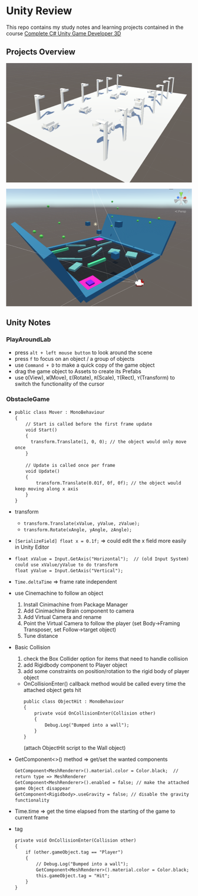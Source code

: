 # Unity Review

This repo contains my study notes and learning projects contained in the course [Complete C# Unity Game Developer 3D](https://www.udemy.com/course/unitycourse2/)

## Projects Overview

![PlayAroundLab](./PlayAround.png)

![ObstacleGame](./ObstacleGame1.png)

## Unity Notes

### PlayAroundLab

- press `alt + left mouse button` to look around the scene
- press `f` to focus on an object / a group of objects
- use `Command + D` to make a quick copy of the game object
- drag the game object to Assets to create its Prefabs
- use `Q`(View), `W`(Move), `E`(Rotate), `R`(Scale), `T`(Rect), `Y`(Transform) to switch the functionality of the cursor

### ObstacleGame

- ```
  public class Mover : MonoBehaviour
  {
      // Start is called before the first frame update
      void Start()
      {
        transform.Translate(1, 0, 0); // the object would only move once
      }

      // Update is called once per frame
      void Update()
      {
          transform.Translate(0.01f, 0f, 0f); // the object would keep moving along x axis
      }
  }
  ```

- transform

  - `transform.Translate(xValue, yValue, zValue);`
  - `transform.Rotate(xAngle, yAngle, zAngle);`

- `[SerializeField] float x = 0.1f;` => could edit the x field more easily in Unity Editor
- ```
  float xValue = Input.GetAxis("Horizontal");  // (old Input System) could use xValue/yValue to do transform
  float yValue = Input.GetAxis("Vertical");
  ```
- `Time.deltaTime` => frame rate independent
- use Cinemachine to follow an object
  1. Install Cinimachine from Package Manager
  2. Add Cinimachine Brain component to camera
  3. Add Virtual Camera and rename
  4. Point the Virtual Camera to follow the player (set Body->Framing Transposer, set Follow->target object)
  5. Tune distance
- Basic Collision
  1. check the Box Collider option for items that need to handle collision
  2. add Rigidbody component to Player object
  3. add some constraints on position/rotation to the rigid body of player object
  - OnCollisionEnter() callback method would be called every time the attached object gets hit
    ```
    public class ObjectHit : MonoBehaviour
    {
        private void OnCollisionEnter(Collision other)
        {
            Debug.Log("Bumped into a wall");
        }
    }
    ```
    (attach ObjectHit script to the Wall object)
- GetComponent<>() method => get/set the wanted components

  ```
  GetComponent<MeshRenderer>().material.color = Color.black;  // return type => MeshRenderer
  GetComponent<MeshRenderer>().enabled = false; // make the attached game Object disappear
  GetComponent<Rigidbody>.useGravity = false; // disable the gravity functionality
  ```

- Time.time => get the time elapsed from the starting of the game to current frame

- tag

  ```
  private void OnCollisionEnter(Collision other)
  {
      if (other.gameObject.tag == "Player")
      {
          // Debug.Log("Bumped into a wall");
          GetComponent<MeshRenderer>().material.color = Color.black;
          this.gameObject.tag = "Hit";
      }
  }
  ```
